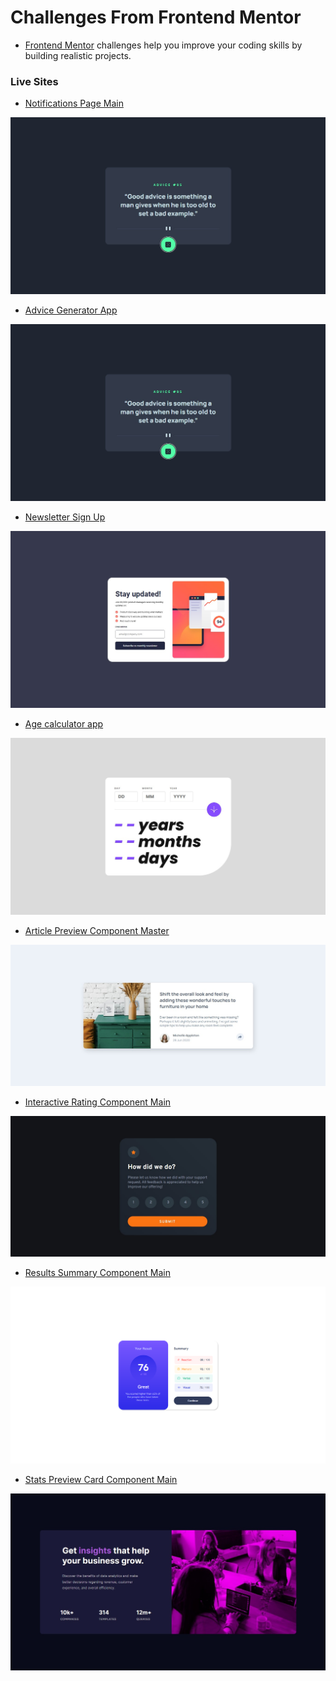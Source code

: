 # Challenges From Frontend Mentor 

- [Frontend Mentor](https://www.frontendmentor.io/profile/lucaspicinini) challenges help you improve your coding skills by building realistic projects. 

### Live Sites

- [Notifications Page Main](https://lucaspicinini.github.io/front-end-mentor-challenges/notifications-page-main/)

![](./advice-generator-app-main/my-solution-screenshot.jpg)

- [Advice Generator App](https://lucaspicinini.github.io/front-end-mentor-challenges/advice-generator-app-main/)

![](./advice-generator-app-main/my-solution-screenshot.jpg)

- [Newsletter Sign Up](https://lucaspicinini.github.io/front-end-mentor-challenges/newsletter-sign-up-with-success-message-main/)

![](./newsletter-sign-up-with-success-message-main/my-solution-screenshot.jpg)

- [Age calculator app](https://lucaspicinini.github.io/front-end-mentor-challenges/age-calculator-app-main/)

![](./age-calculator-app-main/my-solution-screenshot.jpg)

- [Article Preview Component Master](https://lucaspicinini.github.io/front-end-mentor-challenges/article-preview-component-master/)

![](./article-preview-component-master/my-solution-screenshot.jpg)

- [Interactive Rating Component Main](https://lucaspicinini.github.io/front-end-mentor-challenges/interactive-rating-component-main/)

![](./interactive-rating-component-main/my-solution-screenshot.jpg)

- [Results Summary Component Main](https://lucaspicinini.github.io/front-end-mentor-challenges/results-summary-component-main/)

![](./results-summary-component-main/my-solution-screenshot.png)

- [Stats Preview Card Component Main](https://lucaspicinini.github.io/front-end-mentor-challenges/stats-preview-card-component-main/)

![](./stats-preview-card-component-main/my-solution-screenshot.jpg)